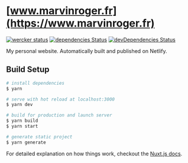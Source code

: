 # [www.marvinroger.fr](https://www.marvinroger.fr)

[![wercker status](https://app.wercker.com/status/30adcd21029a78bf5f83aa35a8f5c4a5/s/master "wercker status")](https://app.wercker.com/project/byKey/30adcd21029a78bf5f83aa35a8f5c4a5) [![dependencies Status](https://david-dm.org/marvinroger/www.marvinroger.fr/status.svg)](https://david-dm.org/marvinroger/www.marvinroger.fr) [![devDependencies Status](https://david-dm.org/marvinroger/www.marvinroger.fr/dev-status.svg)](https://david-dm.org/marvinroger/www.marvinroger.fr?type=dev)

My personal website. Automatically built and published on Netlify.

## Build Setup

``` bash
# install dependencies
$ yarn

# serve with hot reload at localhost:3000
$ yarn dev

# build for production and launch server
$ yarn build
$ yarn start

# generate static project
$ yarn generate
```

For detailed explanation on how things work, checkout the [Nuxt.js docs](https://github.com/nuxt/nuxt.js).
